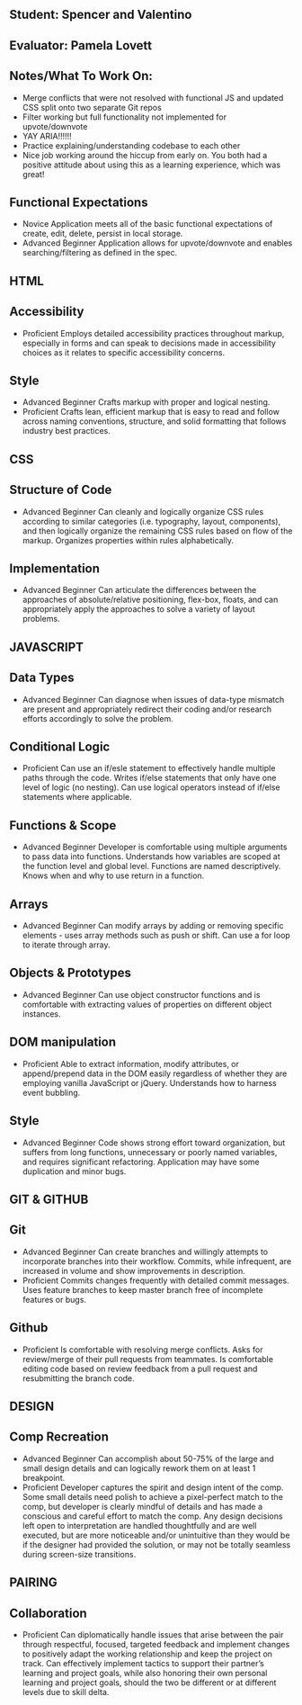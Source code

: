 ## Student: Spencer and Valentino
## Evaluator: Pamela Lovett
## Notes/What To Work On:

- Merge conflicts that were not resolved with functional JS and updated CSS split onto two separate Git repos
- Filter working but full functionality not implemented for upvote/downvote
- YAY ARIA!!!!!!
- Practice explaining/understanding codebase to each other
- Nice job working around the hiccup from early on. You both had a positive attitude about using this as a learning experience, which was great!

## Functional Expectations

* Novice	Application meets all of the basic functional expectations of create, edit, delete, persist in local storage.
* Advanced Beginner	Application allows for upvote/downvote and enables searching/filtering as defined in the spec.

## HTML

## Accessibility

* Proficient	Employs detailed accessibility practices throughout markup, especially in forms and can speak to decisions made in accessibility choices as it relates to specific accessibility concerns.

## Style

* Advanced Beginner	Crafts markup with proper and logical nesting.
* Proficient	Crafts lean, efficient markup that is easy to read and follow across naming conventions, structure, and solid formatting that follows industry best practices.

## CSS

## Structure of Code

* Advanced Beginner	Can cleanly and logically organize CSS rules according to similar categories (i.e. typography, layout, components), and then logically organize the remaining CSS rules based on flow of the markup. Organizes properties within rules alphabetically.

## Implementation

* Advanced Beginner	Can articulate the differences between the approaches of absolute/relative positioning, flex-box, floats, and can appropriately apply the approaches to solve a variety of layout problems.

## JAVASCRIPT

## Data Types

* Advanced Beginner	Can diagnose when issues of data-type mismatch are present and appropriately redirect their coding and/or research efforts accordingly to solve the problem.

## Conditional Logic

* Proficient	Can use an if/esle statement to effectively handle multiple paths through the code. Writes if/else statements that only have one level of logic (no nesting). Can use logical operators instead of if/else statements where applicable.

## Functions & Scope

* Advanced Beginner	Developer is comfortable using multiple arguments to pass data into functions. Understands how variables are scoped at the function level and global level. Functions are named descriptively. Knows when and why to use return in a function.

## Arrays

* Advanced Beginner	Can modify arrays by adding or removing specific elements - uses array methods such as push or shift. Can use a for loop to iterate through array.

## Objects & Prototypes

* Advanced Beginner	Can use object constructor functions and is comfortable with extracting values of properties on different object instances.

## DOM manipulation

* Proficient	Able to extract information, modify attributes, or append/prepend data in the DOM easily regardless of whether they are employing vanilla JavaScript or jQuery. Understands how to harness event bubbling.

## Style

* Advanced Beginner	Code shows strong effort toward organization, but suffers from long functions, unnecessary or poorly named variables, and requires significant refactoring. Application may have some duplication and minor bugs.

## GIT & GITHUB

## Git

* Advanced Beginner	Can create branches and willingly attempts to incorporate branches into their workflow. Commits, while infrequent, are increased in volume and show improvements in description.
* Proficient	Commits changes frequently with detailed commit messages. Uses feature branches to keep master branch free of incomplete features or bugs.

## Github

* Proficient	Is comfortable with resolving merge conflicts. Asks for review/merge of their pull requests from teammates. Is comfortable editing code based on review feedback from a pull request and resubmitting the branch code.

## DESIGN

## Comp Recreation

* Advanced Beginner	Can accomplish about 50-75% of the large and small design details and can logically rework them on at least 1 breakpoint.
* Proficient	Developer captures the spirit and design intent of the comp. Some small details need polish to achieve a pixel-perfect match to the comp, but developer is clearly mindful of details and has made a conscious and careful effort to match the comp. Any design decisions left open to interpretation are handled thoughtfully and are well executed, but are more noticeable and/or unintuitive than they would be if the designer had provided the solution, or may not be totally seamless during screen-size transitions.

## PAIRING

## Collaboration

* Proficient	Can diplomatically handle issues that arise between the pair through respectful, focused, targeted feedback and implement changes to positively adapt the working relationship and keep the project on track. Can effectively implement tactics to support their partner’s learning and project goals, while also honoring their own personal learning and project goals, should the two be different or at different levels due to skill delta.
